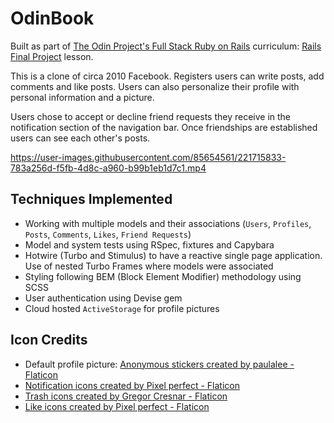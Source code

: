 # OdinBook
Built as part of [The Odin Project's Full Stack Ruby on Rails](https://www.theodinproject.com/paths/full-stack-ruby-on-rails?) curriculum: [Rails Final Project](https://www.theodinproject.com/lessons/ruby-on-rails-rails-final-project) lesson.

This is a clone of circa 2010 Facebook. Registers users can write posts, add comments and like posts. Users can also personalize their profile with personal information and a picture.

Users chose to accept or decline friend requests they receive in the notification section of the navigation bar. Once friendships are established users can see each other's posts.

https://user-images.githubusercontent.com/85654561/221715833-783a256d-f5fb-4d8c-a960-b99b1eb1d7c1.mp4

## Techniques Implemented
* Working with multiple models and their associations (`Users`, `Profiles`, `Posts`, `Comments`, `Likes`, `Friend Requests`)
* Model and system tests using RSpec, fixtures and Capybara
* Hotwire (Turbo and Stimulus) to have a reactive single page application. Use of nested Turbo Frames where models were associated
* Styling following BEM (Block Element Modifier) methodology using SCSS
* User authentication using Devise gem
* Cloud hosted `ActiveStorage` for profile pictures

## Icon Credits

* Default profile picture: <a href="https://www.flaticon.com/free-stickers/anonymous" title="anonymous stickers">Anonymous stickers created by paulalee - Flaticon</a>
* <a href="https://www.flaticon.com/free-icons/notification" title="notification icons">Notification icons created by Pixel perfect - Flaticon</a>
* <a href="https://www.flaticon.com/free-icons/trash" title="trash icons">Trash icons created by Gregor Cresnar - Flaticon</a>
* <a href="https://www.flaticon.com/free-icons/like" title="like icons">Like icons created by Pixel perfect - Flaticon</a>
